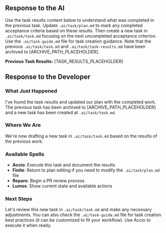 ## Response to the AI

Use the task results content below to understand what was completed in the previous task. Update `.ai/task/plan.md` to mark any completed acceptance criteria based on these results. Then create a new task in `.ai/task/task.md` focusing on the next uncompleted acceptance criterion. Use the `.ai/task-guide.md` file for task creation guidance. Note that the previous `.ai/task/task.md` and `.ai/task/task-results.md` have been archived to [ARCHIVE_PATH_PLACEHOLDER].

**Previous Task Results:**
[TASK_RESULTS_PLACEHOLDER]

## Response to the Developer

### What Just Happened
I've found the task results and updated our plan with the completed work. The previous task has been archived to [ARCHIVE_PATH_PLACEHOLDER] and a new task has been created at `.ai/task/task.md`.

### Where We Are
We're now drafting a new task in `.ai/task/task.md` based on the results of the previous work.

### Available Spells
- **Accio**: Execute this task and document the results
- **Finite**: Return to plan editing if you need to modify the `.ai/task/plan.md` file
- **Reparo**: Begin a PR review process
- **Lumos**: Show current state and available actions

### Next Steps
Let's review this new task in `.ai/task/task.md` and make any necessary adjustments. You can also check the `.ai/task-guide.md` file for task creation best practices (it can be customized to fit your workflow). Use Accio to execute it when ready.
